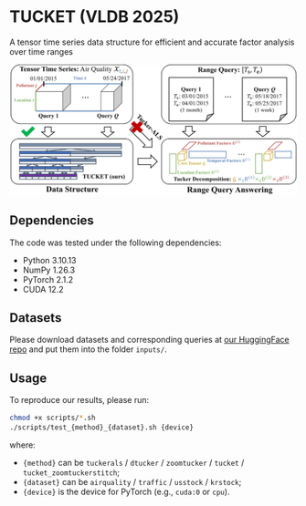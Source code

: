 # TUCKET (VLDB 2025)

A tensor time series data structure for efficient and accurate factor analysis over time ranges

![Illustration of TUCKET](https://raw.githubusercontent.com/q-rz/TUCKET/main/fig-rqa.svg)

## Dependencies

The code was tested under the following dependencies:

- Python 3.10.13
- NumPy 1.26.3
- PyTorch 2.1.2
- CUDA 12.2

## Datasets

Please download datasets and corresponding queries at [our HuggingFace repo](https://huggingface.co/datasets/q-rz/VLDB25-TUCKET) and put them into the folder `inputs/`.

## Usage

To reproduce our results, please run:

```bash
chmod +x scripts/*.sh
./scripts/test_{method}_{dataset}.sh {device}
```

where:
- `{method}` can be `tuckerals` / `dtucker` / `zoomtucker` / `tucket` / `tucket_zoomtuckerstitch`;
- `{dataset}` can be `airquality` / `traffic` / `usstock` / `krstock`;
- `{device}` is the device for PyTorch (e.g., `cuda:0` or `cpu`).
